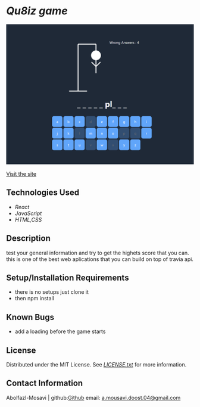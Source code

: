 # _Qu8iz game_

![Qu9izGame](https://github.com/Abolfazl-Mousavi/pwa-hangman/blob/main/Screenshot%202022-10-20%20220149.png)

[Visit the site](https://pwa-hangman.netlify.app/)

## Technologies Used

* _React_
* _JavaScript_
* _HTML,CSS_


## Description

test your general information and try to get the highets score that you can. this is one of the best web aplications that you can build on top of travia api.

## Setup/Installation Requirements

* there is no setups just clone it 
* then npm install

## Known Bugs

* add a loading before the game starts

## License
Distributed under the MIT License. See _[LICENSE.txt](https://github.com/Abolfazl-Mousavi/SolarSystem-three.js/blob/main/LICENSE.text)_ for more information.


## Contact Information

Abolfazl-Mosavi | github:[Github](https://github.com/Abolfazl-Mousavi) email: [a.mousavi.doost.04@gmail.com](mailto:a.mousavi.doost@gmail.com)
